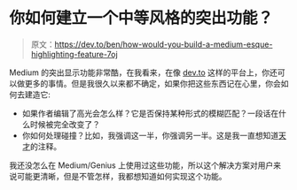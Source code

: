 # 你如何建立一个中等风格的突出功能？

> 原文：<https://dev.to/ben/how-would-you-build-a-medium-esque-highlighting-feature-7oj>

Medium 的突出显示功能非常酷，在我看来，在像 [dev.to](https://dev.to/) 这样的平台上，你还可以做更多的事情。但是我很久以来都不确定，如果你把这些东西记在心里，你会如何去建造它:

*   如果作者编辑了高光会怎么样？它是否保持某种形式的模糊匹配？一段话在什么时候被完全改变了？
*   你如何处理碰撞？比如，我强调这一半，你强调另一半。这是我一直想知道[天才](https://genius.com/)的注释。

我还没怎么在 Medium/Genius 上使用过这些功能，所以这个解决方案对用户来说可能更清晰，但是不管怎样，我都想知道如何实现这个功能。